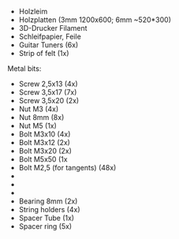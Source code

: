 - Holzleim
- Holzplatten (3mm 1200x600; 6mm ~520*300)
- 3D-Drucker Filament
- Schleifpapier, Feile
- Guitar Tuners (6x)
- Strip of felt (1x)

Metal bits:
- Screw 2,5x13 (4x)
- Screw 3,5x17 (7x)
- Screw 3,5x20 (2x)
- Nut M3 (4x)
- Nut 8mm (8x)
- Nut M5 (1x)
- Bolt M3x10 (4x)
- Bolt M3x12 (2x)
- Bolt M3x20 (2x)
- Bolt M5x50 (1x
- Bolt M2,5 (for tangents) (48x)
- 
- 
- 
- Bearing 8mm (2x)
- String holders (4x)
- Spacer Tube (1x)
- Spacer ring (5x)